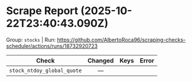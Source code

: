 # Scrape Report (2025-10-22T23:40:43.090Z)

Group: `stocks`  |  Run: https://github.com/AlbertoRoca96/scraping-checks-scheduler/actions/runs/18732920723

| Check | Changed | Keys | Error |
|---|:---:|:--|:--|
| `stock_ntdoy_global_quote` | — |  |  |
